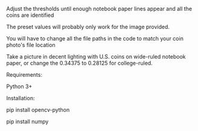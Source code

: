 Adjust the thresholds until enough notebook paper lines appear and all the coins are identified

The preset values will probably only work for the image provided.

You will have to change all the file paths in the code to match your coin photo's file location

Take a picture in decent lighting with U.S. coins on wide-ruled notebook paper, or change the 0.34375 to 0.28125 for college-ruled.

Requirements:

Python 3+

Installation: 

pip install opencv-python

pip install numpy
